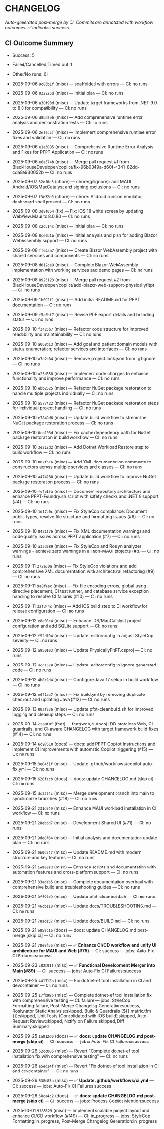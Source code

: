 # CHANGELOG

_Auto-generated post-merge by CI. Commits are annotated with workflow outcomes. ✅ indicates success._
## CI Outcome Summary
- Success: 5
- Failed/Cancelled/Timed out: 1
- Other/No runs: 61


- 2025-09-06 `9c85b1f` (misc) — scaffolded with errors — CI: no runs
- 2025-09-06 `032825d` (misc) — Initial plan — CI: no runs
- 2025-09-06 `a30f93d` (misc) — Update target frameworks from .NET 9.0 to 8.0 for compatibility — CI: no runs
- 2025-09-06 `d8ba2e6` (misc) — Add comprehensive runtime error analysis and demonstration tests — CI: no runs
- 2025-09-06 `2ef0ccf` (misc) — Implement comprehensive runtime error fixes and validation — CI: no runs
- 2025-09-06 `e1a5085` (misc) — Comprehensive Runtime Error Analysis and Fixes for PFPT Application — CI: no runs
- 2025-09-06 `e6a374b` (misc) — Merge pull request #1 from BlackHouseDeveloper/copilot/fix-96b9349a-d60f-4341-82dd-cda8e930052b — CI: no runs
- 2025-09-07 `32ef0c3` (chore) — chore(gitignore): add MAUI Android/iOS/MacCatalyst and signing exclusions — CI: no runs
- 2025-09-07 `f3e32c0` (chore) — chore: Android runs on emulator; dashboard shell present — CI: no runs
- 2025-09-08 `3d8f054` (fix) — Fix: iOS 18 white screen by updating WebView.Maui to 8.0.80 — CI: no runs
- 2025-09-08 `c2d314c` (misc) — Initial plan — CI: no runs
- 2025-09-08 `8ce9b1b` (misc) — Initial analysis and plan for adding Blazor WebAssembly support — CI: no runs
- 2025-09-08 `ffe2aa7` (misc) — Create Blazor WebAssembly project with shared services and components — CI: no runs
- 2025-09-08 `d012ce9` (misc) — Complete Blazor WebAssembly implementation with working services and demo pages — CI: no runs
- 2025-09-08 `8926123` (misc) — Merge pull request #2 from BlackHouseDeveloper/copilot/add-blazor-web-support-physicallyfitpt — CI: no runs
- 2025-09-09 `1b092f1` (misc) — Add initial README.md for PFPT documentation — CI: no runs
- 2025-09-09 `f5a6bf7` (misc) — Revise PDF export details and branding status — CI: no runs
- 2025-09-10 `f3426b7` (misc) — Refactor code structure for improved readability and maintainability — CI: no runs
- 2025-09-10 `a068d13` (misc) — Add goal and patient domain models with status enumeration; refactor services and interfaces — CI: no runs
- 2025-09-10 `a7e2a84` (misc) — Remove project.lock.json from .gitignore — CI: no runs
- 2025-09-10 `a25d658` (misc) — Implement code changes to enhance functionality and improve performance — CI: no runs
- 2025-09-10 `ebb2625` (misc) — Refactor NuGet package restoration to handle multiple projects individually — CI: no runs
- 2025-09-10 `a577422` (misc) — Refactor NuGet package restoration steps for individual project handling — CI: no runs
- 2025-09-10 `e7849d6` (misc) — Update build workflow to streamline NuGet package restoration process — CI: no runs
- 2025-09-10 `0ca103d` (misc) — Fix cache dependency path for NuGet package restoration in build workflow — CI: no runs
- 2025-09-10 `3e212d2` (misc) — Add Dotnet Workload Restore step to build workflow — CI: no runs
- 2025-09-10 `002fbc6` (misc) — Add XML documentation comments to constructors across multiple services and classes — CI: no runs
- 2025-09-10 `a474280` (misc) — Update build workflow to improve NuGet package restoration process — CI: no runs
- 2025-09-10 `fe7e1fa` (misc) — Document repository architecture and enhance PFPT-Foundry.sh script with safety checks and .NET 8 support (#4) — CI: no runs
- 2025-09-10 `1d17c0c` (misc) — Fix StyleCop compliance: Document public types, resolve file structure and formatting issues (#6) — CI: no runs
- 2025-09-10 `8421f76` (misc) — Fix XML documentation warnings and code quality issues across PFPT application (#7) — CI: no runs
- 2025-09-10 `a353989` (misc) — Fix StyleCop and Roslyn analyzer warnings - achieve zero warnings in all non-MAUI projects (#8) — CI: no runs
- 2025-09-11 `272e30a` (misc) — Fix StyleCop violations and add comprehensive XML documentation with architectural refactoring (#9) — CI: no runs
- 2025-09-11 `9a8faec` (misc) — Fix file encoding errors, global using directive placement, CI test runner, and database service exception handling to resolve CI failures (#10) — CI: no runs
- 2025-09-11 `32f344c` (misc) — Add iOS build step to CI workflow for release configuration — CI: no runs
- 2025-09-12 `e8e08c4` (misc) — Enhance iOS/MacCatalyst project configuration and add SQLite support — CI: no runs
- 2025-09-12 `f52d704` (misc) — Update .editorconfig to adjust StyleCop severity — CI: no runs
- 2025-09-12 `a950103` (misc) — Update PhysicallyFitPT.csproj — CI: no runs
- 2025-09-12 `4cc1629` (misc) — Update .editorconfig to ignore generated code — CI: no runs
- 2025-09-12 `4b8c2d4` (misc) — Configure Java 17 setup in build workflow — CI: no runs
- 2025-09-12 `e671ea7` (misc) — Fix build.yml by removing duplicate checkout and updating Java (#12) — CI: no runs
- 2025-09-13 `80af036` (misc) — Update pfpt-cleanbuild.sh for improved logging and cleanup steps — CI: no runs
- 2025-09-14 `c2a8f0f` (feat) — feat(web,ci,docs): DB-stateless Web, CI guardrails, and CI-aware CHANGELOG with target framework build fixes (#14) — CI: no runs
- 2025-09-14 `6d97510` (docs) — docs: add PFPT Copilot Instructions and implement CI improvements with automatic Copilot triggering (#15) — CI: no runs
- 2025-09-15 `3e0431f` (misc) — Update .github/workflows/copilot-auto-fix.yml — CI: no runs
- 2025-09-15 `620facb` (docs) — docs: update CHANGELOG.md [skip ci] — CI: no runs
- 2025-09-15 `dc3204c` (misc) — Merge development branch into main to synchronize branches (#18) — CI: no runs
- 2025-09-21 `231d649` (misc) — Enhance MAUI workload installation in CI workflow — CI: no runs
- 2025-09-21 `28ebbd7` (misc) — Development Shared UI (#71) — CI: no runs
- 2025-09-21 `9de8764` (misc) — Initial analysis and documentation update plan — CI: no runs
- 2025-09-21 `0b0da47` (misc) — Update README.md with modern structure and key features — CI: no runs
- 2025-09-21 `1e9ee8d` (misc) — Enhance scripts and documentation with automation features and cross-platform support — CI: no runs
- 2025-09-21 `33adab5` (misc) — Complete documentation overhaul with comprehensive build and troubleshooting guides — CI: no runs
- 2025-09-21 `8ff06d9` (misc) — Update pfpt-cleanbuild.sh — CI: no runs
- 2025-09-21 `46cb118` (misc) — Update docs/TROUBLESHOOTING.md — CI: no runs
- 2025-09-21 `78ad157` (misc) — Update docs/BUILD.md — CI: no runs
- 2025-09-21 `e859c16` (docs) — docs: update CHANGELOG.md post-merge [skip ci] — CI: no runs
- 2025-09-21 `78e8f56` (misc) — ✅ **Enhance CI/CD workflow and unify UI architecture for MAUI and Web (#75)** — CI: success — jobs: Auto-Fix CI Failures:success
- 2025-09-23 `c82b91f` (misc) — ✅ **Functional Development Merger into Main (#89)** — CI: success — jobs: Auto-Fix CI Failures:success
- 2025-09-25 `441712b` (misc) — Fix dotnet-ef tool installation in CI and devcontainer — CI: no runs
- 2025-09-25 `17fb98b` (misc) — Complete dotnet-ef tool installation fix with comprehensive testing — CI: failure — jobs: StyleCop Formatting:failure, Post-Merge Changelog Generation:success, Roslynator Static Analysis:skipped, Build & Guardrails (${{ matrix.tfm }}):skipped, Unit Tests (Consolidated with iOS build):skipped, Auto-Request Review:skipped, Notify on Failure:skipped, Diff Summary:skipped
- 2025-09-25 `1a012c0` (docs) — ✅ **docs: update CHANGELOG.md post-merge [skip ci]** — CI: success — jobs: Auto-Fix CI Failures:success
- 2025-09-26 `52cc005` (misc) — Revert "Complete dotnet-ef tool installation fix with comprehensive testing" — CI: no runs
- 2025-09-26 `e5ed14f` (misc) — Revert "Fix dotnet-ef tool installation in CI and devcontainer" — CI: no runs
- 2025-09-26 `838d83a` (misc) — ✅ **Update .github/workflows/ci.yml** — CI: success — jobs: Auto-Fix CI Failures:success
- 2025-09-26 `68ca4c2` (docs) — ✅ **docs: update CHANGELOG.md post-merge [skip ci]** — CI: success — jobs: Process Copilot Mention:success
- 2025-10-01 `9f85529` (misc) — Implement scalable project layout and enhance CI/CD workflow (#149) — CI: in_progress — jobs: StyleCop Formatting:in_progress, Post-Merge Changelog Generation:in_progress
